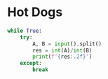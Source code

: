 # Hot Dogs

```python
while True:
    try:
        A, B = input().split()
        res = int(A)/int(B)
        print(f'{res:.2f}')
    except:
        break
```
